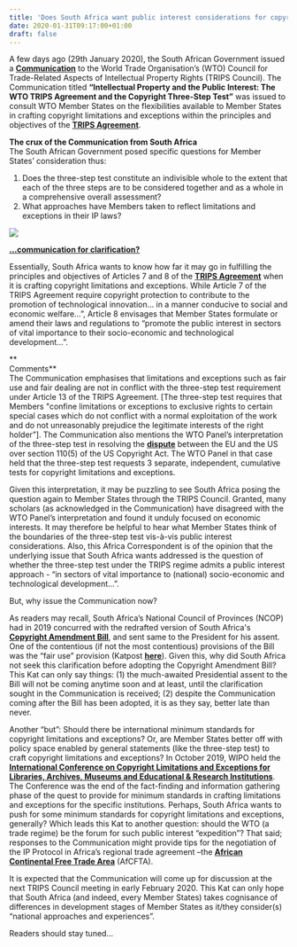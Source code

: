 ```yaml
---
title: 'Does South Africa want public interest considerations for copyright limitations and exceptions at the WTO?'
date: 2020-01-31T09:17:00+01:00
draft: false
---
```


A few days ago (29th January 2020), the South African Government issued a **[Communication](https://docs.wto.org/dol2fe/Pages/FE_Search/FE_S_S009-DP.aspx?language=E&CatalogueIdList=260734,260735,260753,260679,260680,258943,257763,257753,257565,257576&CurrentCatalogueIdIndex=2&FullTextHash=&HasEnglishRecord=True&HasFrenchRecord=False&HasSpanishRecord=False)** to the World Trade Organisation’s (WTO) Council for Trade-Related Aspects of Intellectual Property Rights (TRIPS Council). The Communication titled **“Intellectual Property and the Public Interest: The WTO TRIPS Agreement and the Copyright Three-Step Test”** was issued to consult WTO Member States on the flexibilities available to Member States in crafting copyright limitations and exceptions within the principles and objectives of the **[TRIPS Agreement](https://www.wto.org/english/docs_e/legal_e/27-trips.pdf)**.

  
**The crux of the Communication from South Africa**  
The South African Government posed specific questions for Member States’ consideration thus:

  
1) Does the three-step test constitute an indivisible whole to the extent that each of the three steps are to be considered together and as a whole in a comprehensive overall assessment?  
2) What approaches have Members taken to reflect limitations and exceptions in their IP laws?

[![](https://1.bp.blogspot.com/-c8cwAaA9FFo/XjPg34FXzfI/AAAAAAAAA_U/vXnGlVzVSaczR4khqs3CtDJaCzCut7-hwCLcBGAsYHQ/s200/Screen%2BShot%2B2020-01-31%2Bat%2B9.55.38%2BAM.png)](https://1.bp.blogspot.com/-c8cwAaA9FFo/XjPg34FXzfI/AAAAAAAAA_U/vXnGlVzVSaczR4khqs3CtDJaCzCut7-hwCLcBGAsYHQ/s1600/Screen%2BShot%2B2020-01-31%2Bat%2B9.55.38%2BAM.png)[](http://www.dumpaday.com/funny-pictures/cats-secret-meetings-attempt-control-internet-16-pics/)

**[...communication for clarification?](http://www.dumpaday.com/funny-pictures/cats-secret-meetings-attempt-control-internet-16-pics/)**

  
Essentially, South Africa wants to know how far it may go in fulfilling the principles and objectives of Articles 7 and 8 of the **[TRIPS Agreement](https://www.wto.org/english/docs_e/legal_e/27-trips.pdf)** when it is crafting copyright limitations and exceptions. While Article 7 of the TRIPS Agreement require copyright protection to contribute to the promotion of technological innovation… in a manner conducive to social and economic welfare…”, Article 8 envisages that Member States formulate or amend their laws and regulations to “promote the public interest in sectors of vital importance to their socio-economic and technological development…”.

**  
Comments**  
The Communication emphasises that limitations and exceptions such as fair use and fair dealing are not in conflict with the three-step test requirement under Article 13 of the TRIPS Agreement. \[The three-step test requires that Members "confine limitations or exceptions to exclusive rights to certain special cases which do not conflict with a normal exploitation of the work and do not unreasonably prejudice the legitimate interests of the right holder”\]. The Communication also mentions the WTO Panel’s interpretation of the three-step test in resolving the **[dispute](https://www.wto.org/english/tratop_e/dispu_e/cases_e/ds160_e.htm)** between the EU and the US over section 110(5) of the US Copyright Act. The WTO Panel in that case held that the three-step test requests 3 separate, independent, cumulative tests for copyright limitations and exceptions.

  

Given this interpretation, it may be puzzling to see South Africa posing the question again to Member States through the TRIPS Council. Granted, many scholars (as acknowledged in the Communication) have disagreed with the WTO Panel’s interpretation and found it unduly focused on economic interests. It may therefore be helpful to hear what Member States think of the boundaries of the three-step test vis-à-vis public interest considerations. Also, this Africa Correspondent is of the opinion that the underlying issue that South Africa wants addressed is the question of whether the three-step test under the TRIPS regime admits a public interest approach - “in sectors of vital importance to (national) socio-economic and technological development…”.

  
But, why issue the Communication now?

  
As readers may recall, South Africa’s National Council of Provinces (NCOP) had in 2019 concurred with the redrafted version of South Africa's **[Copyright Amendment Bill](https://libguides.wits.ac.za/ld.php?content_id=45613747)**, and sent same to the President for his assent. One of the contentious (if not the most contentious) provisions of the Bill was the “fair use” provision (Katpost **[here](http://ipkitten.blogspot.com/2019/03/the-proposed-fair-use-exception-under.html)**). Given this, why did South Africa not seek this clarification before adopting the Copyright Amendment Bill? This Kat can only say things: (1) the much-awaited Presidential assent to the Bill will not be coming anytime soon and at least, until the clarification sought in the Communication is received; (2) despite the Communication coming after the Bill has been adopted, it is as they say, better late than never.

  

Another “but”: Should there be international minimum standards for copyright limitations and exceptions? Or, are Member States better off with policy space enabled by general statements (like the three-step test) to craft copyright limitations and exceptions? In October 2019, WIPO held the **[International Conference on Copyright Limitations and Exceptions for Libraries, Archives, Museums and Educational & Research Institutions](https://www.wipo.int/meetings/en/2019/international_conference_copyright.html)**. The Conference was the end of the fact-finding and information gathering phase of the quest to provide for minimum standards in crafting limitations and exceptions for the specific institutions. Perhaps, South Africa wants to push for some minimum standards for copyright limitations and exceptions, generally? Which leads this Kat to another question: should the WTO (a trade regime) be the forum for such public interest “expedition”? That said; responses to the Communication might provide tips for the negotiation of the IP Protocol in Africa’s regional trade agreement –the **[African Continental Free Trade Area](https://au.int/en/treaties/agreement-establishing-african-continental-free-trade-area)** (AfCFTA).

  

It is expected that the Communication will come up for discussion at the next TRIPS Council meeting in early February 2020. This Kat can only hope that South Africa (and indeed, every Member States) takes cognisance of differences in development stages of Member States as it/they consider(s) “national approaches and experiences”.

  
Readers should stay tuned…